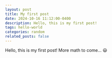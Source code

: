 ```yaml
---
layout: post
title: My first post
date: 2024-10-16 11:12:00-0400
description: Hello, this is my first post!
tags: hello-world
categories: random
related_posts: false
---
```


Hello, this is my first post! More math to come... 😃